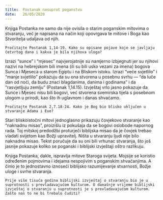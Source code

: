 ```yaml
---
title:  Postanak nasuprot poganstvu
date:   26/05/2020
---
```


Knjiga Postanka ne samo da nije ovisila o starim poganskim mitovima o stvaranju, već je napisana na način koji opovrgava te mitove i Boga kao Stvoritelja udaljava od njih.

`Pročitajte Postanak 1,14-19. Kako su opisane pojave koje se javljaju četvrtog dana i kakva je bila njihova uloga?`

Izrazi “sunce” i “mjesec” najvjerojatnije su namjerno izbjegnuti jer su njihovi nazivi na hebrejskom bili imena (ili su bili usko vezani za imena) bogova Sunca i Mjeseca u starom Egiptu i na Bliskom istoku. Izrazi “veće svjetlilo” i “manje svjetlilo” pokazuju da su ona stvorena u posebnu svrhu — “da luče dan od noći, da budu znaci blagdanima, danima i godinama” i da “rasvjetljuju zemlju” (Postanak 1,14.15). Izvještaj vrlo jasno pokazuje da Sunce i Mjesec nisu bili bogovi, već stvorena svemirska tijela s posebnom ulogom u prirodi, kao što ih uglavnom i danas shvaćamo.

`Pročitajte Postanak 2,7.18-24. Kako je Bog bio blisko uključen u stvaranje Adama i Eve?`

Stari bliskoistočni mitovi jednoglasno prikazuju čovjekovo stvaranje kao “naknadnu misao”, proizišlu iz pokušaja da se bogovi oslobode napornog rada. Toj mitskoj predodžbi proturječi biblijska misao da je čovjek trebao vladati svijetom kao Božji upravitelj. Ništa u stvaranju ljudi nije bilo naknadna misao. Tekst poručuje da su oni bili vrhunac stvaranja, što još jasnije pokazuje koliko se poganski i biblijski izvještaji oštro razlikuju.

Knjiga Postanka, dakle, ispravlja mitove Staroga svijeta. Mojsije se koristio određenim pojmovima i idejama nespojivim s poganskim shvaćanjima. A činio je to jednostavno iznoseći biblijsko razumijevanje stvarnosti, Božje uloge i svrhe stvaranja.

`Prije više tisuća godina biblijski izvještaj o stvaranju bio je u suprotnosti s prevladavajućom kulturom. U današnje vrijeme biblijski izvještaj o stvaranju u suprotnosti je s prevladavajućom kulturom. Zašto nas to ne bi trebalo čuditi?`
